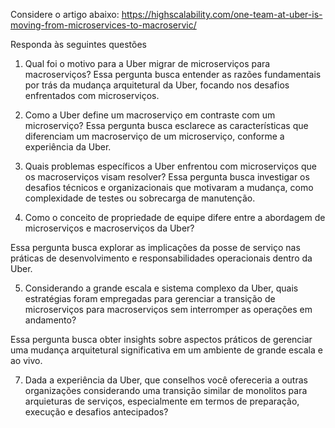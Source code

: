 Considere o artigo abaixo:
https://highscalability.com/one-team-at-uber-is-moving-from-microservices-to-macroservic/

Responda às seguintes questões

1.	Qual foi o motivo para a Uber migrar de microserviços para macroserviços?
Essa pergunta busca entender as razões fundamentais por trás da mudança arquitetural da Uber, focando nos desafios enfrentados com microserviços.

2.	Como a Uber define um macroserviço em contraste com um microserviço?
Essa pergunta busca esclarece as características que diferenciam um macroserviço de um microserviço, conforme a experiência da Uber.

3.	Quais problemas específicos a Uber enfrentou com microserviços que os macroserviços visam resolver?
Essa pergunta busca investigar os desafios técnicos e organizacionais que motivaram a mudança, como complexidade de testes ou sobrecarga de manutenção.

4.	Como o conceito de propriedade de equipe difere entre a abordagem de microserviços e macroserviços da Uber?

Essa pergunta busca explorar as implicações da posse de serviço nas práticas de desenvolvimento e responsabilidades operacionais dentro da Uber.

5.	Considerando a grande escala e sistema complexo da Uber, quais estratégias foram empregadas para gerenciar a transição de microserviços para macroserviços sem interromper as operações em andamento?

Essa pergunta busca obter insights sobre aspectos práticos de gerenciar uma mudança arquitetural significativa em um ambiente de grande escala e ao vivo.

7.	Dada a experiência da Uber, que conselhos você ofereceria a outras organizações considerando uma transição similar de monolitos para arquieturas de serviços, especialmente em termos de preparação, execução e desafios antecipados?


